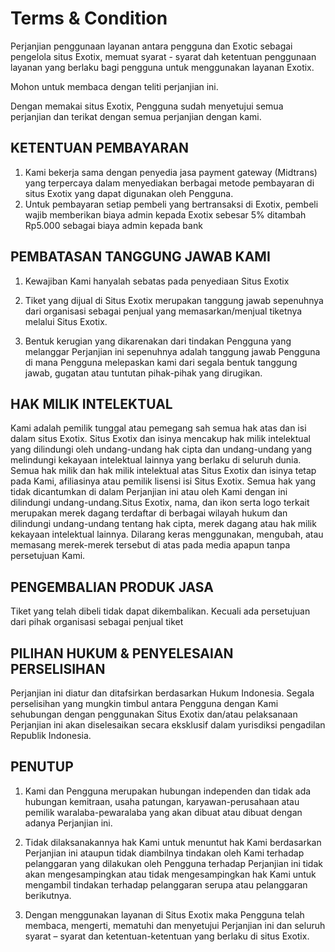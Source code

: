 # Terms & Condition

Perjanjian penggunaan layanan antara pengguna dan Exotic sebagai pengelola situs Exotix, memuat syarat - syarat dah ketentuan penggunaan layanan yang berlaku bagi pengguna untuk menggunakan layanan Exotix.

Mohon untuk membaca dengan teliti perjanjian ini.

Dengan memakai situs Exotix, Pengguna sudah menyetujui semua perjanjian dan terikat dengan semua perjanjian dengan kami.

## KETENTUAN PEMBAYARAN

1. Kami bekerja sama dengan penyedia jasa payment gateway (Midtrans) yang terpercaya dalam menyediakan berbagai metode pembayaran di situs Exotix yang dapat digunakan oleh Pengguna.
2. Untuk pembayaran setiap pembeli yang bertransaksi di Exotix, pembeli wajib memberikan biaya admin kepada Exotix sebesar 5% ditambah Rp5.000 sebagai biaya admin kepada bank

## PEMBATASAN TANGGUNG JAWAB KAMI

1. Kewajiban Kami hanyalah sebatas pada penyediaan Situs Exotix

2. Tiket yang dijual di Situs Exotix merupakan tanggung jawab sepenuhnya dari organisasi sebagai penjual yang memasarkan/menjual tiketnya melalui Situs Exotix.

3. Bentuk kerugian yang dikarenakan dari tindakan Pengguna yang melanggar Perjanjian ini sepenuhnya adalah tanggung jawab Pengguna di mana Pengguna melepaskan kami dari segala bentuk tanggung jawab, gugatan atau tuntutan pihak-pihak yang dirugikan.

## HAK MILIK INTELEKTUAL

Kami adalah pemilik tunggal atau pemegang sah semua hak atas dan isi dalam situs Exotix. Situs Exotix dan isinya mencakup hak milik intelektual yang dilindungi oleh undang-undang hak cipta dan undang-undang yang melindungi kekayaan intelektual lainnya yang berlaku di seluruh dunia. Semua hak milik dan hak milik intelektual atas Situs Exotix dan isinya tetap pada Kami, afiliasinya atau pemilik lisensi isi Situs Exotix. Semua hak yang tidak dicantumkan di dalam Perjanjian ini atau oleh Kami dengan ini dilindungi undang-undang.Situs Exotix, nama, dan ikon serta logo terkait merupakan merek dagang terdaftar di berbagai wilayah hukum dan dilindungi undang-undang tentang hak cipta, merek dagang atau hak milik kekayaan intelektual lainnya. Dilarang keras menggunakan, mengubah, atau memasang merek-merek tersebut di atas pada media apapun tanpa persetujuan Kami.

## PENGEMBALIAN PRODUK JASA

Tiket yang telah dibeli tidak dapat dikembalikan. Kecuali ada persetujuan dari pihak organisasi sebagai penjual tiket

## PILIHAN HUKUM & PENYELESAIAN PERSELISIHAN

Perjanjian ini diatur dan ditafsirkan berdasarkan Hukum Indonesia. Segala perselisihan yang mungkin timbul antara Pengguna dengan Kami sehubungan dengan penggunakan Situs Exotix dan/atau pelaksanaan Perjanjian ini akan diselesaikan secara eksklusif dalam yurisdiksi pengadilan Republik Indonesia.

## PENUTUP

1. Kami dan Pengguna merupakan hubungan independen dan tidak ada hubungan kemitraan, usaha patungan, karyawan-perusahaan atau pemilik waralaba-pewaralaba yang akan dibuat atau dibuat dengan adanya Perjanjian ini.

2. Tidak dilaksanakannya hak Kami untuk menuntut hak Kami berdasarkan Perjanjian ini ataupun tidak diambilnya tindakan oleh Kami terhadap pelanggaran yang dilakukan oleh Pengguna terhadap Perjanjian ini tidak akan mengesampingkan atau tidak mengesampingkan hak Kami untuk mengambil tindakan terhadap pelanggaran serupa atau pelanggaran berikutnya.

3. Dengan menggunakan layanan di Situs Exotix maka Pengguna telah membaca, mengerti, mematuhi dan menyetujui Perjanjian ini dan seluruh syarat – syarat dan ketentuan-ketentuan yang berlaku di situs Exotix.
